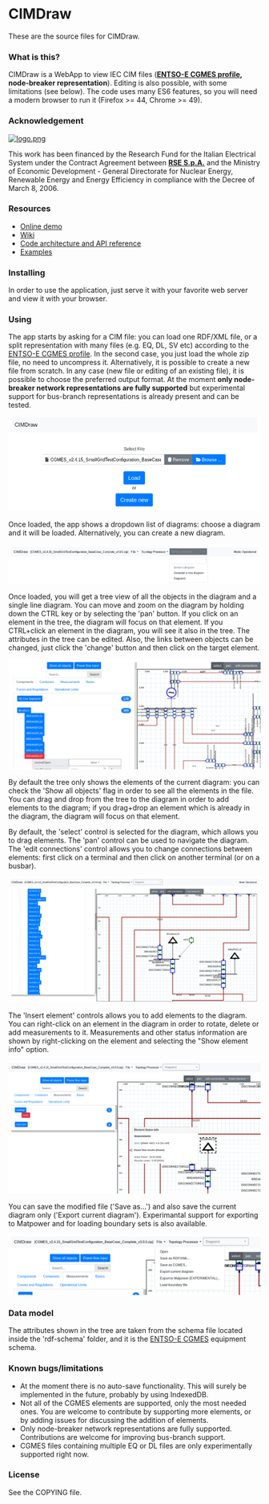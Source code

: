 # CIMDraw #

These are the source files for CIMDraw.

### What is this? ###

CIMDraw is a WebApp to view IEC CIM files (**[ENTSO-E CGMES profile](https://www.entsoe.eu/major-projects/common-information-model-cim/cim-for-grid-models-exchange/standards/Pages/default.aspx), node-breaker representation**). 
Editing is also possible, with some limitations (see below).
The code uses many ES6 features, so you will need a modern browser to run it
(Firefox >= 44, Chrome >= 49).

### Acknowledgement ###
[![logo.png](https://bitbucket.org/repo/xqjod4/images/734408249-logo.png)](http://www.rse-web.it/home.page?country=eng)

This work has been financed by the Research Fund for the Italian Electrical System under the Contract Agreement between **[RSE S.p.A.](http://www.rse-web.it/home.page?country=eng)** and the Ministry of Economic Development - General Directorate for Nuclear Energy, Renewable Energy and Energy Efficiency in compliance with the Decree of March 8, 2006.

### Resources ###

- [Online demo](https://cimdraw.bitbucket.io/)
- [Wiki](https://bitbucket.org/danielePala/cimdraw/wiki/Home)
- [Code architecture and API reference](https://bitbucket.org/danielePala/cimdraw/wiki/API.md)
- [Examples](https://bitbucket.org/danielePala/cimdraw/wiki/Examples.md)

### Installing ###

In order to use the application, just serve it with your favorite web server
and view it with your browser.

### Using ###

The app starts by asking for a CIM file: you can load one RDF/XML file,
or a split representation with many files (e.g. EQ, DL, SV etc) according to 
the [ENTSO-E CGMES profile](https://www.entsoe.eu/major-projects/common-information-model-cim/cim-for-grid-models-exchange/standards/Pages/default.aspx).
In the second case, you just load the whole zip file, no need to uncompress it.
Alternatively, it is possible to create a new file from scratch. In any case (new file or editing of an existing file), it is possible to choose the preferred output format. At the moment **only node-breaker network representations are fully supported** but experimental support for bus-branch representations is already present and can be tested. 

![file selection](doc/01_select_file.png)

Once loaded, the app shows a dropdown list of diagrams: choose a diagram and it
will be loaded. Alternatively, you can create a new diagram.

![diagram selection](doc/02_select_diagram.png)

Once loaded, you will get a tree view of all the objects in the diagram and a single line diagram.
You can move and zoom on the diagram by holding down the CTRL key or by selecting the 'pan' button. If you click on an element in the tree, the diagram will focus on that element. If you CTRL+click an element in the diagram, you will see it also in the tree. The attributes in the tree can be edited.
Also, the links between objects can be changed, just click the 'change' button and then click on the target element.

![diagram view](doc/03_loaded_diagram.png)

By default the tree only shows the elements of the current diagram: you can check the 'Show all objects' flag in order to see all the elements in the file. You can drag and drop from the tree to the diagram in order to add elements to the diagram; if you drag+drop an element which is already in the diagram, the diagram will focus on that element.

By default, the 'select' control is selected for the diagram, which allows you to drag elements. The 'pan' control can be used to navigate the diagram. The 'edit connections' control allows you to change connections between elements: first click on a terminal and then click on another terminal (or on a busbar).

![edit connections between elements](doc/04_edit_connections.png)

The 'Insert element' controls allows you to add elements to the diagram.
You can right-click on an element in the diagram in order to rotate, delete 
or add measurements to it. Measurements and other status information are shown by right-clicking on the
element and selecting the "Show element info" option.

![measurement](doc/05_measurement.png)

You can save the modified file ('Save as...') and also save the current diagram only ('Export current diagram'). Experimantal support for exporting to Matpower and for loading boundary sets is also available.

![save menu](doc/06_save.png)

### Data model ###

The attributes shown in the tree are taken from the schema file located inside the 'rdf-schema' folder, and it is the [ENTSO-E CGMES](https://www.entsoe.eu/major-projects/common-information-model-cim/cim-for-grid-models-exchange/standards/Pages/default.aspx) equipment schema.

### Known bugs/limitations ###

- At the moment there is no auto-save functionality. This will surely be 
implemented in the future, probably by using IndexedDB.
- Not all of the CGMES elements are supported, only the most needed ones.
You are welcome to contribute by supporting more elements, or by adding
issues for discussing the addition of elements.
- Only node-breaker network representations are fully supported. Contributions are welcome for improving bus-branch support.
- CGMES files containing multiple EQ or DL files are only experimentally supported right now.

### License ###

See the COPYING file.